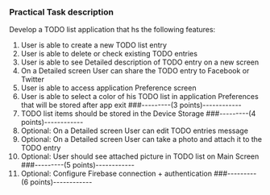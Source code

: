 ### Practical Task description
Develop a TODO list application that hs the following features:

1. User is able to create a new TODO list entry 
2. User is able to delete or check existing TODO entries
3. User is able to see Detailed description of TODO entry on a new screen
4. On a Detailed screen User can share the TODO entry to Facebook or Twitter
5. User is able to access application Preference screen
6. User is able to select a color of his TODO list in application Preferences that will be stored after app exit
###---------(3 points)------------
7. TODO list items should be stored in the Device Storage
###---------(4 points)------------
8. Optional: On a Detailed screen User can edit TODO entries message
9. Optional: On a Detailed screen User can take a photo and attach it to the TODO entry
10. Optional: User should see attached picture in TODO list on Main Screen
###---------(5 points)------------
11. Optional: Configure Firebase connection + authentication
###---------(6 points)------------

